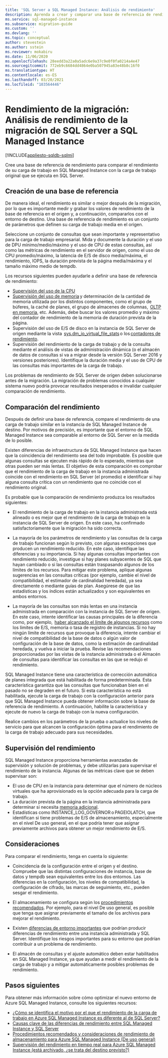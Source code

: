 ```yaml
---
title: 'SQL Server a SQL Managed Instance: Análisis de rendimiento'
description: Aprenda a crear y comparar una base de referencia de rendimiento al migrar las bases de datos de SQL Server a Azure SQL Managed Instance.
ms.service: sql-managed-instance
ms.subservice: migration-guide
ms.custom: ''
ms.devlang: ''
ms.topic: conceptual
author: stevestein
ms.author: sstein
ms.reviewer: mokabiru
ms.date: 11/06/2020
ms.openlocfilehash: 28eedd3a22a0a5adc6e9a37c9e0f0fa0214a4e47
ms.sourcegitcommit: 772eb9c6684dd4864e0ba507945a83e48b8c16f0
ms.translationtype: HT
ms.contentlocale: es-ES
ms.lasthandoff: 03/20/2021
ms.locfileid: "103564446"
---
```

# <a name="migration-performance-sql-server-to-sql-managed-instance-performance-analysis"></a>Rendimiento de la migración: Análisis de rendimiento de la migración de SQL Server a SQL Managed Instance
[!INCLUDE[appliesto-sqldb-sqlmi](../../includes/appliesto-sqlmi.md)]

Cree una base de referencia de rendimiento para comparar el rendimiento de su carga de trabajo en SQL Managed Instance con la carga de trabajo original que se ejecuta en SQL Server. 

## <a name="create-a-baseline"></a>Creación de una base de referencia

De manera ideal, el rendimiento es similar o mejor después de la migración, por lo que es importante medir y grabar los valores de rendimiento de la base de referencia en el origen y, a continuación, compararlos con el entorno de destino. Una base de referencia de rendimiento es un conjunto de parámetros que definen su carga de trabajo media en el origen. 

Seleccione un conjunto de consultas que sean importante y representativo para la carga de trabajo empresarial. Mida y documente la duración y el uso de DPU mínimo/medio/máximo y el uso de CPU de estas consultas, así como las métricas de rendimiento en el servidor de origen, como el uso de CPU promedio/máximo, la latencia de E/S de disco media/máxima, el rendimiento, IOPS, la duración prevista de la página media/máxima y el tamaño máximo medio de tempdb. 

Los recursos siguientes pueden ayudarle a definir una base de referencia de rendimiento: 

   - [Supervisión del uso de la CPU ](https://techcommunity.microsoft.com/t5/azure-sql-database/monitor-cpu-usage-on-sql-server-and-azure-sql/ba-p/680777#M131)
   - [Supervisión del uso de memoria](/sql/relational-databases/performance-monitor/monitor-memory-usage) y determinación de la cantidad de memoria utilizada por los distintos componentes, como el grupo de búferes, la caché de planes, el grupo de almacenes de columnas,  [OLTP en memoria](/sql/relational-databases/in-memory-oltp/monitor-and-troubleshoot-memory-usage), etc. Además, debe buscar los valores promedio y máximo del contador de rendimiento de la memoria de duración prevista de la página. 
   - Supervisión del uso de E/S de disco en la instancia de SQL Server de origen mediante la vista  [sys.dm_io_virtual_file_stats](/sql/relational-databases/system-dynamic-management-views/sys-dm-io-virtual-file-stats-transact-sql) o los [contadores de rendimiento](/sql/relational-databases/performance-monitor/monitor-disk-usage). 
   - Supervisión del rendimiento de la carga de trabajo y de la consulta mediante el análisis de vistas de administración dinámica (o el almacén de datos de consultas si va a migrar desde la versión SQL Server 2016 y versiones posteriores). Identifique la duración media y el uso de CPU de las consultas más importantes de la carga de trabajo. 

Los problemas de rendimiento de SQL Server de origen deben solucionarse antes de la migración. La migración de problemas conocidos a cualquier sistema nuevo podría provocar resultados inesperados e invalidar cualquier comparación de rendimiento. 


## <a name="compare-performance"></a>Comparación del rendimiento 

Después de definir una base de referencia, compare el rendimiento de una carga de trabajo similar en la instancia de SQL Managed Instance de destino. Por motivos de precisión, es importante que el entorno de SQL Managed Instance sea comparable al entorno de SQL Server en la medida de lo posible. 

Existen diferencias de infraestructura de SQL Managed Instance que hacen que la coincidencia del rendimiento sea del todo improbable. Es posible que algunas consultas se ejecuten más rápido de lo esperado, mientras que otras pueden ser más lentas. El objetivo de esta comparación es comprobar que el rendimiento de la carga de trabajo en la instancia administrada coincide con el rendimiento en SQL Server (el promedio) e identificar si hay alguna consulta crítica con un rendimiento que no coincide con el rendimiento original. 

Es probable que la comparación de rendimiento produzca los resultados siguientes: 

- El rendimiento de la carga de trabajo en la instancia administrada está alineado o es mejor que el rendimiento de la carga de trabajo en la instancia de SQL Server de origen. En este caso, ha confirmado satisfactoriamente que la migración ha sido correcta. 

- La mayoría de los parámetros de rendimiento y las consultas de la carga de trabajo funcionan según lo previsto, con algunas excepciones que producen un rendimiento reducido. En este caso, identifique las diferencias y su importancia. Si hay algunas consultas importantes con rendimiento reducido, investigue si hay planes subyacentes de SQL que hayan cambiado o si las consultas están traspasando algunos de los límites de los recursos. Para mitigar este problema, aplique algunas sugerencias en las consultas críticas (por ejemplo, cambie el nivel de compatibilidad, el estimador de cardinalidad heredada), ya sea directamente o mediante guías de plan. Asegúrese de que las estadísticas y los índices están actualizados y son equivalentes en ambos entornos. 

- La mayoría de las consultas son más lentas en una instancia administrada en comparación con la instancia de SQL Server de origen. En este caso, intente identificar las causas principales de la diferencia como, por ejemplo,  [haber alcanzado el límite de algunos recursos](../../managed-instance/resource-limits.md#service-tier-characteristics) como los límites de E/S, memoria o tasa de registro de instancias. Si no hay ningún límite de recursos que provoque la diferencia, intente cambiar el nivel de compatibilidad de la base de datos o algún valor de configuración de la base de datos, como la estimación de cardinalidad heredada, y vuelva a iniciar la prueba. Revise las recomendaciones proporcionadas por las vistas de la instancia administrada o el Almacén de consultas para identificar las consultas en las que se redujo el rendimiento. 

SQL Managed Instance tiene una característica de corrección automática de planes integrada que está habilitada de forma predeterminada. Esta característica garantiza que las consultas que funcionaban bien en el pasado no se degraden en el futuro. Si esta característica no está habilitada, ejecute la carga de trabajo con la configuración anterior para que SQL Managed Instance pueda obtener información sobre la base de referencia de rendimiento. A continuación, habilite la característica y ejecute de nuevo la carga de trabajo con la nueva configuración. 

Realice cambios en los parámetros de la prueba o actualice los niveles de servicio para que alcancen la configuración óptima para el rendimiento de la carga de trabajo adecuado para sus necesidades. 

## <a name="monitor-performance"></a>Supervisión del rendimiento 

SQL Managed Instance proporciona herramientas avanzadas de supervisión y solución de problemas, y debe utilizarlas para supervisar el rendimiento de la instancia. Algunas de las métricas clave que se deben supervisar son: 

- El uso de CPU en la instancia para determinar que el número de núcleos virtuales que ha aprovisionado es la opción adecuada para la carga de trabajo. 
- La duración prevista de la página en la instancia administrada para determinar si necesita [memoria adicional](https://techcommunity.microsoft.com/t5/azure-sql-database/do-you-need-more-memory-on-azure-sql-managed-instance/ba-p/563444).
-  Estadísticas como INSTANCE_LOG_GOVERNOR o PAGEIOLATCH, que identifican si tiene problemas de E/S de almacenamiento, especialmente en el nivel De uso general, en el que podría tener que asignar previamente archivos para obtener un mejor rendimiento de E/S. 


## <a name="considerations"></a>Consideraciones  

Para comparar el rendimiento, tenga en cuenta lo siguiente: 

- Coincidencia de la configuración entre el origen y el destino. Compruebe que las distintas configuraciones de instancia, base de datos y tempdb sean equivalentes entre los dos entornos. Las diferencias en la configuración, los niveles de compatibilidad, la configuración de cifrado, las marcas de seguimiento, etc., pueden sesgar el rendimiento. 

- El almacenamiento se configura según los [procedimientos recomendados](https://techcommunity.microsoft.com/t5/datacat/storage-performance-best-practices-and-considerations-for-azure/ba-p/305525). Por ejemplo, para el nivel De uso general, es posible que tenga que asignar previamente el tamaño de los archivos para mejorar el rendimiento. 

- Existen [diferencias de entorno importantes](https://azure.microsoft.com/blog/key-causes-of-performance-differences-between-sql-managed-instance-and-sql-server/) que podrían producir diferencias de rendimiento entre una instancia administrada y SQL Server. Identifique los riesgos importantes para su entorno que podrían contribuir a un problema de rendimiento. 

- El almacén de consultas y el ajuste automático deben estar habilitados en SQL Managed Instance, ya que ayudan a medir el rendimiento de la carga de trabajo y a mitigar automáticamente posibles problemas de rendimiento. 



## <a name="next-steps"></a>Pasos siguientes

Para obtener más información sobre cómo optimizar el nuevo entorno de Azure SQL Managed Instance, consulte los siguientes recursos: 

- [¿Cómo se identifica el motivo por el que el rendimiento de la carga de trabajo en Azure SQL Managed Instance es diferente al de SQL Server?](https://medium.com/azure-sqldb-managed-instance/what-to-do-when-azure-sql-managed-instance-is-slower-than-sql-server-dd39942aaadd)
- [Causas clave de las diferencias de rendimiento entre SQL Managed Instance y SQL Server](https://azure.microsoft.com/blog/key-causes-of-performance-differences-between-sql-managed-instance-and-sql-server/)
- [Procedimientos recomendados y consideraciones de rendimiento de almacenamiento para Azure SQL Managed Instance (De uso general)](https://techcommunity.microsoft.com/t5/datacat/storage-performance-best-practices-and-considerations-for-azure/ba-p/305525)
- [Supervisión del rendimiento en tiempo real para Azure SQL Managed Instance (está archivado, ¿se trata del destino previsto?)](/archive/blogs/sqlcat/real-time-performance-monitoring-for-azure-sql-database-managed-instance)